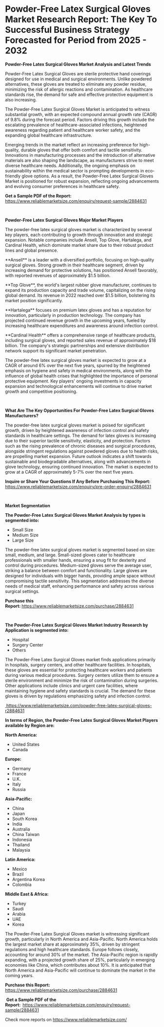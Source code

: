 <p><h1>Powder-Free Latex Surgical Gloves Market Research Report: The Key To Successful Business Strategy Forecasted for Period from 2025 - 2032</h1></p><p><strong>Powder-Free Latex Surgical Gloves Market Analysis and Latest Trends</strong></p>
<p><p>Powder-Free Latex Surgical Gloves are sterile protective hand coverings designed for use in medical and surgical environments. Unlike powdered alternatives, these gloves are treated to eliminate any powder residue, minimizing the risk of allergic reactions and contamination. As healthcare standards rise, the demand for safe and effective protective equipment is also increasing.</p><p>The Powder-Free Latex Surgical Gloves Market is anticipated to witness substantial growth, with an expected compound annual growth rate (CAGR) of 9.8% during the forecast period. Factors driving this growth include the escalating prevalence of healthcare-associated infections, heightened awareness regarding patient and healthcare worker safety, and the expanding global healthcare infrastructure.</p><p>Emerging trends in the market reflect an increasing preference for high-quality, durable gloves that offer both comfort and tactile sensitivity. Innovations in manufacturing processes and the introduction of alternative materials are also shaping the landscape, as manufacturers strive to meet diverse healthcare needs. Additionally, the ongoing emphasis on sustainability within the medical sector is prompting developments in eco-friendly glove options. As a result, the Powder-Free Latex Surgical Gloves Market is positioned for robust expansion, reflecting ongoing advancements and evolving consumer preferences in healthcare safety.</p></p>
<p><strong>Get a Sample PDF of the Report:&nbsp;</strong> <a href="https://www.reliablemarketsize.com/enquiry/request-sample/2884631?utm_campaign=2640&utm_medium=2&utm_source=Github&utm_content=ia&utm_term=13032025&utm_id=powder-free-latex-surgical-gloves">https://www.reliablemarketsize.com/enquiry/request-sample/2884631</a></p>
<p>&nbsp;</p>
<p><strong>Powder-Free Latex Surgical Gloves Major Market Players</strong></p>
<p><p>The powder-free latex surgical gloves market is characterized by several key players, each contributing to growth through innovation and strategic expansion. Notable companies include Ansell, Top Glove, Hartalega, and Cardinal Health, which dominate market share due to their robust product lines and global presence.</p><p>**Ansell** is a leader with a diversified portfolio, focusing on high-quality surgical gloves. Strong growth in their healthcare segment, driven by increasing demand for protective solutions, has positioned Ansell favorably, with reported revenues of approximately $1.5 billion.</p><p>**Top Glove**, the world's largest rubber glove manufacturer, continues to expand its production capacity and trade volume, capitalizing on the rising global demand. Its revenue in 2022 reached over $1.5 billion, bolstering its market position significantly.</p><p>**Hartalega** focuses on premium latex gloves and has a reputation for innovation, particularly in production technology. The company has projected continued revenue growth in the upcoming years, fueled by increasing healthcare expenditures and awareness around infection control.</p><p>**Cardinal Health** offers a comprehensive range of healthcare products, including surgical gloves, and reported sales revenue of approximately $18 billion. The company's strategic partnerships and extensive distribution network support its significant market penetration.</p><p>The powder-free latex surgical gloves market is expected to grow at a CAGR of around 6% over the next five years, spurred by the heightened emphasis on hygiene and safety in medical environments, along with the influence of global health crises that highlighted the importance of personal protective equipment. Key players' ongoing investments in capacity expansion and technological enhancements will continue to drive market growth and competitive positioning.</p></p>
<p>&nbsp;</p>
<p><strong>What Are The Key Opportunities For Powder-Free Latex Surgical Gloves Manufacturers?</strong></p>
<p><p>The powder-free latex surgical gloves market is poised for significant growth, driven by heightened awareness of infection control and safety standards in healthcare settings. The demand for latex gloves is increasing due to their superior tactile sensitivity, elasticity, and protection. Factors such as the rising prevalence of chronic diseases and surgical procedures, alongside stringent regulations against powdered gloves due to health risks, are propelling market expansion. Future outlook indicates a shift towards sustainable and biodegradable alternatives, along with advancements in glove technology, ensuring continued innovation. The market is expected to grow at a CAGR of approximately 5-7% over the next five years.</p></p>
<p><strong>Inquire or Share Your Questions If Any Before Purchasing This Report:</strong> <a href="https://www.reliablemarketsize.com/enquiry/pre-order-enquiry/2884631?utm_campaign=2640&utm_medium=2&utm_source=Github&utm_content=ia&utm_term=13032025&utm_id=powder-free-latex-surgical-gloves">https://www.reliablemarketsize.com/enquiry/pre-order-enquiry/2884631</a></p>
<p>&nbsp;</p>
<p><strong>Market Segmentation</strong></p>
<p><strong>The Powder-Free Latex Surgical Gloves Market Analysis by types is segmented into:</strong></p>
<p><ul><li>Small Size</li><li>Medium Size</li><li>Large Size</li></ul></p>
<p><p>The powder-free latex surgical gloves market is segmented based on size: small, medium, and large. Small-sized gloves cater to healthcare professionals with smaller hands, ensuring a snug fit for dexterity and control during procedures. Medium-sized gloves serve the average user, striking a balance between comfort and functionality. Large gloves are designed for individuals with bigger hands, providing ample space without compromising tactile sensitivity. This segmentation addresses the diverse needs of medical staff, enhancing performance and safety across various surgical settings.</p></p>
<p><strong>Purchase this Report:&nbsp;</strong><a href="https://www.reliablemarketsize.com/purchase/2884631?utm_campaign=2640&utm_medium=2&utm_source=Github&utm_content=ia&utm_term=13032025&utm_id=powder-free-latex-surgical-gloves">https://www.reliablemarketsize.com/purchase/2884631</a></p>
<p>&nbsp;</p>
<p><strong>The Powder-Free Latex Surgical Gloves Market Industry Research by Application is segmented into:</strong></p>
<p><ul><li>Hospital</li><li>Surgery Center</li><li>Others</li></ul></p>
<p><p>The Powder-Free Latex Surgical Gloves market finds applications primarily in hospitals, surgery centers, and other healthcare facilities. In hospitals, these gloves are essential for protecting healthcare workers and patients during various medical procedures. Surgery centers utilize them to ensure a sterile environment and minimize the risk of contamination during surgeries. Other applications include clinics and urgent care facilities, where maintaining hygiene and safety standards is crucial. The demand for these gloves is driven by regulations emphasizing safety and infection control.</p></p>
<p><a href="https://www.reliablemarketsize.com/powder-free-latex-surgical-gloves-r2884631?utm_campaign=2640&utm_medium=2&utm_source=Github&utm_content=ia&utm_term=13032025&utm_id=powder-free-latex-surgical-gloves">&nbsp;https://www.reliablemarketsize.com/powder-free-latex-surgical-gloves-r2884631</a></p>
<p><strong>In terms of Region, the Powder-Free Latex Surgical Gloves Market Players available by Region are:</strong></p>
<p>
    <p> <strong> North America: </strong>
        <ul>
            <li>United States</li>
            <li>Canada</li>
        </ul>
        </p> 
    <p> <strong> Europe: </strong>
        <ul>
            <li>Germany</li>
            <li>France</li>
            <li>U.K.</li>
            <li>Italy</li>
            <li>Russia</li>
        </ul>
        </p> 
    <p> <strong> Asia-Pacific: </strong>
        <ul>
            <li>China</li>
            <li>Japan</li>
            <li>South Korea</li>
            <li>India</li>
            <li>Australia</li>
            <li>China Taiwan</li>
            <li>Indonesia</li>
            <li>Thailand</li>
            <li>Malaysia</li>
        </ul>
        </p> 
    <p> <strong> Latin America: </strong>
        <ul>
            <li>Mexico</li>
            <li>Brazil</li>
            <li>Argentina Korea</li>
            <li>Colombia</li>
        </ul>
        </p> 
    <p> <strong> Middle East & Africa: </strong>
        <ul>
            <li>Turkey</li>
            <li>Saudi</li>
            <li>Arabia</li>
            <li>UAE</li>
            <li>Korea</li>
        </ul>
    </p>
    </p>
<p><p>The Powder-Free Latex Surgical Gloves market is witnessing significant growth, particularly in North America and Asia-Pacific. North America holds the largest market share at approximately 35%, driven by stringent regulations and high healthcare standards. Europe follows closely, accounting for around 30% of the market. The Asia-Pacific region is rapidly expanding, with a projected growth share of 25%, particularly in emerging economies like China, which contributes about 10%. It is anticipated that North America and Asia-Pacific will continue to dominate the market in the coming years.</p></p>
<p><strong>Purchase this Report: </strong><a href="https://www.reliablemarketsize.com/purchase/2884631?utm_campaign=2640&utm_medium=2&utm_source=Github&utm_content=ia&utm_term=13032025&utm_id=powder-free-latex-surgical-gloves">https://www.reliablemarketsize.com/purchase/2884631</a></p>
<p>&nbsp;<strong>Get a Sample PDF of the Report:&nbsp;&nbsp;</strong><a href="https://www.reliablemarketsize.com/enquiry/request-sample/2884631?utm_campaign=2640&utm_medium=2&utm_source=Github&utm_content=ia&utm_term=13032025&utm_id=powder-free-latex-surgical-gloves">https://www.reliablemarketsize.com/enquiry/request-sample/2884631</a></p>
<p><strong></strong></p>
<p>Check more reports on <a href="https://www.reliablemarketsize.com/?utm_campaign=2640&utm_medium=2&utm_source=Github&utm_content=ia&utm_term=13032025&utm_id=powder-free-latex-surgical-gloves">https://www.reliablemarketsize.com/</a></p>